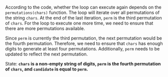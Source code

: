 According to the code, whether the loop can execute again depends on the `permutations(chars)` function. The loop will iterate over all permutations of the string `chars`. At the end of the last iteration, `perm` is the third permutation of `chars`. For the loop to execute one more time, we need to ensure that there are more permutations available.

Since `perm` is currently the third permutation, the next permutation would be the fourth permutation. Therefore, we need to ensure that `chars` has enough digits to generate at least four permutations. Additionally, `perm` needs to be updated to reflect the next permutation.

State: **`chars` is a non-empty string of digits, `perm` is the fourth permutation of `chars`, and `candidate` is equal to `perm`.**